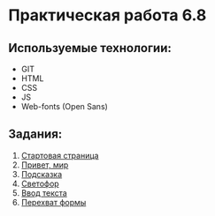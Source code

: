 # Практическая работа 6.8

## Используемые технологии:

* GIT
* HTML
* CSS
* JS
* Web-fonts (Open Sans)

## Задания:
1. [Стартовая страница](https://vktr0.github.io/hw68/)
1. [Привет, мир](https://vktr0.github.io/hw68/task1/)
1. [Подсказка](https://vktr0.github.io/hw68/task2/)
1. [Светофор](https://vktr0.github.io/hw68/task3/)
1. [Ввод текста](https://vktr0.github.io/hw68/task4/)
1. [Перехват формы](https://vktr0.github.io/hw68/task5/)
